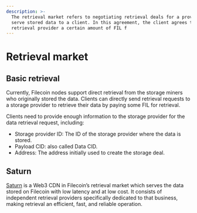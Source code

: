 ```yaml
---
description: >-
  The retrieval market refers to negotiating retrieval deals for a provider to
  serve stored data to a client. In this agreement, the client agrees to pay the
  retrieval provider a certain amount of FIL f
---
```


# Retrieval market

## Basic retrieval

Currently, Filecoin nodes support direct retrieval from the storage miners who originally stored the data. Clients can directly send retrieval requests to a storage provider to retrieve their data by paying some FIL for retrieval.

Clients need to provide enough information to the storage provider for the data retrieval request, including:

* Storage provider ID: The ID of the storage provider where the data is stored.
* Payload CID: also called Data CID.
* Address: The address initially used to create the storage deal.

## Saturn

[Saturn](https://saturn.tech/) is a Web3 CDN in Filecoin’s retrieval market which serves the data stored on Filecoin with low latency and at low cost. It consists of independent retrieval providers specifically dedicated to that business, making retrieval an efficient, fast, and reliable operation.
